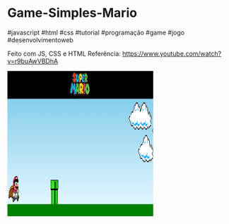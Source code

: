 # Game-Simples-Mario
#javascript #html #css #tutorial #programação #game #jogo #desenvolvimentoweb

Feito com JS, CSS e HTML 
Referência: https://www.youtube.com/watch?v=r9buAwVBDhA 

<a href="#" target="_blank"> 
 <img src="mario.png" width="330" height="330"/>
</a>
